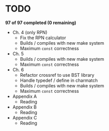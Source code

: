 # TODO

**97 of 97 completed (0 remaining)**

- Ch. 4 (only RPN)
  - Fix the RPN calculator
  - Builds / compiles with new make system
  - Maximum `const` correctness
- Ch. 5
  - Builds / compiles with new make system
  - Maximum `const` correctness
- Ch. 6
  - Refactor crossref to use BST library
  - Handle typedef / define in charmatch
  - Builds / compiles with new make system
  - Maximum `const` correctness
- Appendix A
  - Reading
- Appendix B
  - Reading
- Appendix C
  - Reading
